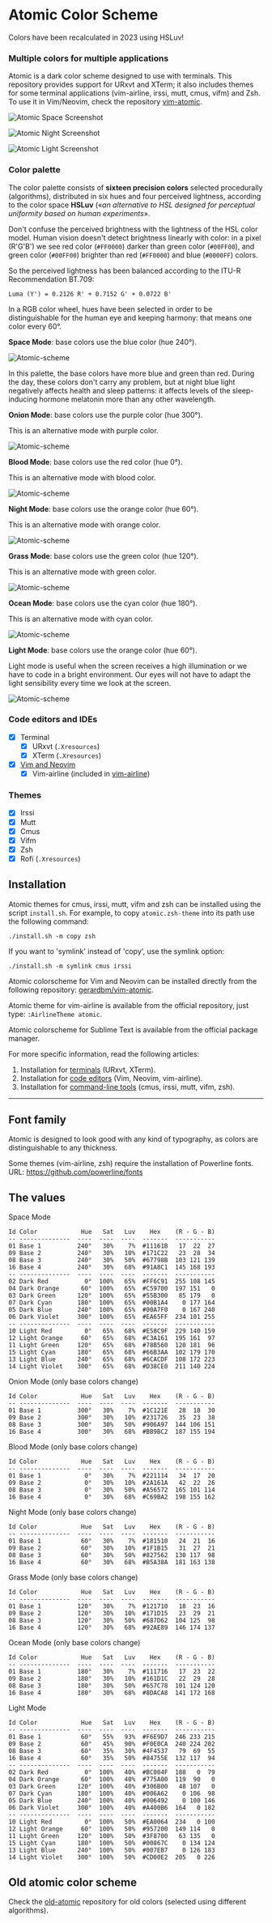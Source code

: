 # Atomic Color Scheme

Colors have been recalculated in 2023 using HSLuv!

### Multiple colors for multiple applications

Atomic is a dark color scheme designed to use with terminals. This repository provides support for URxvt and XTerm; it also includes themes for some terminal applications (vim-airline, irssi, mutt, cmus, vifm) and Zsh. To use it in Vim/Neovim, check the repository [vim-atomic](https://github.com/gerardbm/vim-atomic).

![Atomic Space Screenshot](https://github.com/gerardbm/atomic/blob/master/img/screenshots/Atomic-Space-Screenshot.png)

![Atomic Night Screenshot](https://github.com/gerardbm/atomic/blob/master/img/screenshots/Atomic-Night-Screenshot.png)

![Atomic Light Screenshot](https://github.com/gerardbm/atomic/blob/master/img/screenshots/Atomic-Light-Screenshot.png)

### Color palette

The color palette consists of **sixteen precision colors** selected procedurally (algorithms), distributed in six hues and four perceived lightness, according to the color space **HSLuv** («_an alternative to HSL designed for perceptual uniformity based on human experiments_».

Don't confuse the perceived brightness with the lightness of the HSL color model. Human vision doesn't detect brightness linearly with color: in a pixel (R'G'B') we see red color (`#FF0000`) darker than green color (`#00FF00`), and green color (`#00FF00`) brighter than red (`#FF0000`) and blue (`#0000FF`) colors.

So the perceived lightness has been balanced according to the ITU-R Recommendation BT.709:

`Luma (Y') = 0.2126 R' + 0.7152 G' + 0.0722 B'`

In a RGB color wheel, hues have been selected in order to be distinguishable for the human eye and keeping harmony: that means one color every 60°.

**Space Mode**: base colors use the blue color (hue 240°).

![Atomic-scheme](https://github.com/gerardbm/Atomic/blob/master/img/atomic-space-mc.png)

In this palette, the base colors have more blue and green than red. During the day, these colors don't carry any problem, but at night blue light negatively affects health and sleep patterns: it affects levels of the sleep-inducing hormone melatonin more than any other wavelength.

**Onion Mode**: base colors use the purple color (hue 300°).

This is an alternative mode with purple color.

![Atomic-scheme](https://github.com/gerardbm/Atomic/blob/master/img/atomic-onion-mc.png)

**Blood Mode**: base colors use the red color (hue 0°).

This is an alternative mode with blood color.

![Atomic-scheme](https://github.com/gerardbm/Atomic/blob/master/img/atomic-blood-mc.png)

**Night Mode**: base colors use the orange color (hue 60°).

This is an alternative mode with orange color.

![Atomic-scheme](https://github.com/gerardbm/Atomic/blob/master/img/atomic-night-mc.png)

**Grass Mode**: base colors use the green color (hue 120°).

This is an alternative mode with green color.

![Atomic-scheme](https://github.com/gerardbm/Atomic/blob/master/img/atomic-grass-mc.png)

**Ocean Mode**: base colors use the cyan color (hue 180°).

This is an alternative mode with cyan color.

![Atomic-scheme](https://github.com/gerardbm/Atomic/blob/master/img/atomic-ocean-mc.png)

**Light Mode**: base colors use the orange color (hue 60°).

Light mode is useful when the screen receives a high illumination or we have to code in a bright environment. Our eyes will not have to adapt the light sensibility every time we look at the screen.

![Atomic-scheme](https://github.com/gerardbm/Atomic/blob/master/img/atomic-light-mc.png)

### Code editors and IDEs

- [x] Terminal
	- [x] URxvt (`.Xresources`)
	- [x] XTerm (`.Xresources`)
- [x] [Vim and Neovim](https://github.com/gerardbm/vim-atomic)
	- [x] Vim-airline (included in [vim-airline](https://github.com/vim-airline/vim-airline))

### Themes

- [x] Irssi
- [x] Mutt
- [x] Cmus
- [x] Vifm
- [x] Zsh
- [x] Rofi (`.Xresources`)

## Installation

Atomic themes for cmus, irssi, mutt, vifm and zsh can be installed using the script `install.sh`. For example, to copy `atomic.zsh-theme` into its path use the following command:

`./install.sh -m copy zsh`

If you want to 'symlink' instead of 'copy', use the symlink option:

`./install.sh -m symlink cmus irssi`

Atomic colorscheme for Vim and Neovim can be installed directly from the following repository: [gerardbm/vim-atomic](https://github.com/gerardbm/vim-atomic).

Atomic theme for vim-airline is available from the official repository, just type: `:AirlineTheme atomic`.

Atomic colorscheme for Sublime Text is available from the official package manager.

For more specific information, read the following articles:

1. Installation for [terminals](https://github.com/gerardbm/atomic/blob/master/INSTALL_TERM.md) (URxvt, XTerm).
2. Installation for [code editors](https://github.com/gerardbm/atomic/blob/master/INSTALL_EDITORS.md) (Vim, Neovim, vim-airline).
3. Installation for [command-line tools](https://github.com/gerardbm/atomic/blob/master/INSTALL_TOOLS.md) (cmus, irssi, mutt, vifm, zsh).

- - -

## Font family

Atomic is designed to look good with any kind of typography, as colors are distinguishable to any thickness.

Some themes (vim-airline, zsh) require the installation of Powerline fonts.
URL: https://github.com/powerline/fonts

## The values

Space Mode

```
Id Color            Hue   Sat   Luv    Hex    (R - G - B)
-- --------------  ----  ----  ----  -------  -----------
01 Base 1          240°   30%    7%  #11161B   17  22  27
09 Base 2          240°   30%   10%  #171C22   23  28  34
08 Base 3          240°   30%   50%  #67798B  103 121 139
16 Base 4          240°   30%   68%  #91A8C1  145 168 193
-- --------------  ----  ----  ----  -------  -----------
02 Dark Red          0°  100%   65%  #FF6C91  255 108 145
04 Dark Orange      60°  100%   65%  #C59700  197 151   0
03 Dark Green      120°  100%   65%  #55B300   85 179   0
07 Dark Cyan       180°  100%   65%  #00B1A4    0 177 164
05 Dark Blue       240°  100%   65%  #00A7F0    0 167 240
06 Dark Violet     300°  100%   65%  #EA65FF  234 101 255
-- --------------  ----  ----  ----  -------  -----------
10 Light Red         0°   65%   68%  #E58C9F  229 140 159
12 Light Orange     60°   65%   68%  #C3A161  195 161  97
11 Light Green     120°   65%   68%  #78B560  120 181  96
15 Light Cyan      180°   65%   68%  #66B3AA  102 179 170
13 Light Blue      240°   65%   68%  #6CACDF  108 172 223
14 Light Violet    300°   65%   68%  #D38CE0  211 140 224
```

Onion Mode (only base colors change)

```
Id Color            Hue   Sat   Luv    Hex    (R - G - B)
-- --------------  ----  ----  ----  -------  -----------
01 Base 1          300°   30%    7%  #1C121E   28  18  30
09 Base 2          300°   30%   10%  #231726   35  23  38
08 Base 3          300°   30%   50%  #906A97  144 106 151
16 Base 4          300°   30%   68%  #BB9BC2  187 155 194
```

Blood Mode (only base colors change)

```
Id Color            Hue   Sat   Luv    Hex    (R - G - B)
-- --------------  ----  ----  ----  -------  -----------
01 Base 1            0°   30%    7%  #221114   34  17  20
09 Base 2            0°   30%   10%  #2A161A   42  22  26
08 Base 3            0°   30%   50%  #A56572  165 101 114
16 Base 4            0°   30%   68%  #C69BA2  198 155 162
```

Night Mode (only base colors change)

```
Id Color            Hue   Sat   Luv    Hex    (R - G - B)
-- --------------  ----  ----  ----  -------  -----------
01 Base 1           60°   30%    7%  #181510   24  21  16
09 Base 2           60°   30%   10%  #1F1B15   31  27  21
08 Base 3           60°   30%   50%  #827562  130 117  98
16 Base 4           60°   30%   68%  #B5A38A  181 163 138
```

Grass Mode (only base colors change)

```
Id Color            Hue   Sat   Luv    Hex    (R - G - B)
-- --------------  ----  ----  ----  -------  -----------
01 Base 1          120°   30%    7%  #121710   18  23  16
09 Base 2          120°   30%   10%  #171D15   23  29  21
08 Base 3          120°   30%   50%  #687D62  104 125  98
16 Base 4          120°   30%   68%  #92AE89  146 174 137
```

Ocean Mode (only base colors change)

```
Id Color            Hue   Sat   Luv    Hex    (R - G - B)
-- --------------  ----  ----  ----  -------  -----------
01 Base 1          180°   30%    7%  #111716   17  23  22
09 Base 2          180°   30%   10%  #161D1C   22  29  28
08 Base 3          180°   30%   50%  #657C78  101 124 120
16 Base 4          180°   30%   68%  #8DACA8  141 172 168
```

Light Mode

```
Id Color            Hue   Sat   Luv    Hex    (R - G - B)
-- --------------  ----  ----  ----  -------  -----------
01 Base 1           60°   55%   93%  #F6E9D7  246 233 215
09 Base 2           60°   45%   90%  #F0E0CA  240 224 202
08 Base 3           60°   35%   30%  #4F4537   79  69  55
16 Base 4           60°   35%   50%  #84755E  132 117  94
-- --------------  ----  ----  ----  -------  -----------
02 Dark Red          0°  100%   40%  #BC004F  188   0  79
04 Dark Orange      60°  100%   40%  #775A00  119  90   0
03 Dark Green      120°  100%   40%  #306B00   48 107   0
07 Dark Cyan       180°  100%   40%  #006A62    0 106  98
05 Dark Blue       240°  100%   40%  #006492    0 100 146
06 Dark Violet     300°  100%   40%  #A400B6  164   0 182
-- --------------  ----  ----  ----  -------  -----------
10 Light Red         0°  100%   50%  #EA0064  234   0 100
12 Light Orange     60°  100%   50%  #957200  149 114   0
11 Light Green     120°  100%   50%  #3F8700   63 135   0
15 Light Cyan      180°  100%   50%  #00867C    0 134 124
13 Light Blue      240°  100%   50%  #007EB7    0 126 183
14 Light Violet    300°  100%   50%  #CD00E2  205   0 226
```

## Old atomic color scheme

Check the [old-atomic](https://github.com/gerardbm/old-atomic) repository for old colors (selected using different algorithms).
